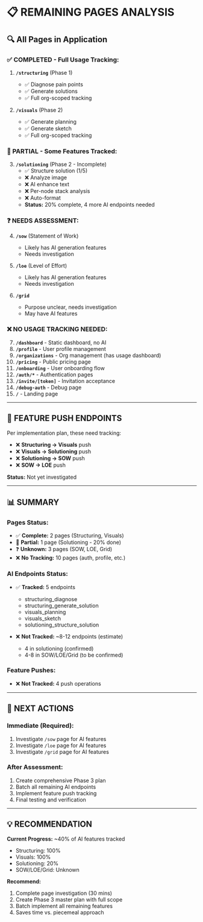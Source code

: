 # 📋 **REMAINING PAGES ANALYSIS**

## 🔍 **All Pages in Application**

### **✅ COMPLETED - Full Usage Tracking:**
1. **`/structuring`** (Phase 1)
   - ✅ Diagnose pain points
   - ✅ Generate solutions
   - ✅ Full org-scoped tracking

2. **`/visuals`** (Phase 2)
   - ✅ Generate planning
   - ✅ Generate sketch
   - ✅ Full org-scoped tracking

### **🔄 PARTIAL - Some Features Tracked:**
3. **`/solutioning`** (Phase 2 - Incomplete)
   - ✅ Structure solution (1/5)
   - ❌ Analyze image
   - ❌ AI enhance text
   - ❌ Per-node stack analysis
   - ❌ Auto-format
   - **Status:** 20% complete, 4 more AI endpoints needed

### **❓ NEEDS ASSESSMENT:**

4. **`/sow`** (Statement of Work)
   - Likely has AI generation features
   - Needs investigation

5. **`/loe`** (Level of Effort)
   - Likely has AI generation features
   - Needs investigation

6. **`/grid`**
   - Purpose unclear, needs investigation
   - May have AI features

### **❌ NO USAGE TRACKING NEEDED:**

7. **`/dashboard`** - Static dashboard, no AI
8. **`/profile`** - User profile management
9. **`/organizations`** - Org management (has usage dashboard)
10. **`/pricing`** - Public pricing page
11. **`/onboarding`** - User onboarding flow
12. **`/auth/*`** - Authentication pages
13. **`/invite/[token]`** - Invitation acceptance
14. **`/debug-auth`** - Debug page
15. **`/`** - Landing page

---

## 🎯 **FEATURE PUSH ENDPOINTS**

Per implementation plan, these need tracking:
- ❌ **Structuring → Visuals** push
- ❌ **Visuals → Solutioning** push
- ❌ **Solutioning → SOW** push
- ❌ **SOW → LOE** push

**Status:** Not yet investigated

---

## 📊 **SUMMARY**

### **Pages Status:**
- ✅ **Complete:** 2 pages (Structuring, Visuals)
- 🔄 **Partial:** 1 page (Solutioning - 20% done)
- ❓ **Unknown:** 3 pages (SOW, LOE, Grid)
- ❌ **No Tracking:** 10 pages (auth, profile, etc.)

### **AI Endpoints Status:**
- ✅ **Tracked:** 5 endpoints
  - structuring_diagnose
  - structuring_generate_solution
  - visuals_planning
  - visuals_sketch
  - solutioning_structure_solution

- ❌ **Not Tracked:** ~8-12 endpoints (estimate)
  - 4 in solutioning (confirmed)
  - 4-8 in SOW/LOE/Grid (to be confirmed)

### **Feature Pushes:**
- ❌ **Not Tracked:** 4 push operations

---

## 🚀 **NEXT ACTIONS**

### **Immediate (Required):**
1. Investigate `/sow` page for AI features
2. Investigate `/loe` page for AI features
3. Investigate `/grid` page for AI features

### **After Assessment:**
1. Create comprehensive Phase 3 plan
2. Batch all remaining AI endpoints
3. Implement feature push tracking
4. Final testing and verification

---

## 💡 **RECOMMENDATION**

**Current Progress:** ~40% of AI features tracked
- Structuring: 100%
- Visuals: 100%
- Solutioning: 20%
- SOW/LOE/Grid: Unknown

**Recommend:**
1. Complete page investigation (30 mins)
2. Create Phase 3 master plan with full scope
3. Batch implement all remaining features
4. Saves time vs. piecemeal approach



